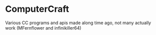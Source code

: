 ComputerCraft
=============

Various CC programs and apis made along time ago, not many actually work (MFernflower and infinikiller64)
